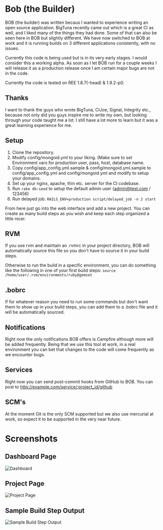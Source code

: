 Bob (the Builder)
=================

BOB (the builder) was written becaus I wanted to experience writing an
open source application.  BigTuna recently came out which is a great CI
as well, and I liked many of the things they had done. Some of that can
also be seen here in BOB but slightly different. We have now switched to
BOB at work and it is running builds on 3 different applications
conistently, with no issues. 

Currently this code is being used but is in its very early stages.  I
would consider this a working alpha. As soon as I let BOB run for a
couple weeks I will release it as a production release once I am certain
major bugs are not in the code.

Currently the code is tested on REE 1.8.7(-head) & 1.9.2-p0.

Thanks
------

I want to thank the guys who wrote BigTuna, CIJoe, Signal, Integrity
etc., because not only did you guys inspire me to write my own, but
looking through your code taught me a lot.  I still have a lot more to
learn but it was a great learning experience for me. 

Setup
-----

1. Clone the repository.
2. Modify config/mongoid.yml to your liking. (Make sure to set
   Environment vars for production user, pass, host, database name.
3. Copy config/app_config.yml.sample & config/mongoid.yml.sample to config/app_config.yml
   and config/mongoid.yml and modify to setup your domains.
4. Set up your nginx, apache, thin etc. server for the CI codebase. 
5. Run `rake db:seed` to setup the default admin user (admin@test.com /
   123456)
6. Run delayed job. `RAILS_ENV=production script/delayed_job -n 2 start` 

From here just go into the web interface and add a new project. You can
create as many build steps as you wish and keep each step organized a
little nicer.  

RVM
--- 

If you use rvm and maintain an .rvmrc in your project directory, BOB
will automatically source this file so you don't have to source it in
your build steps.

Otherwise to run the build in a specific environment, you can do
something like the following in one of your first build steps:  `source /home/user/.rvm/environments/ruby@gemset`

.bobrc
------

If for whatever reason you need to run some commands but don't want them
to show up in your build steps, you can add them to a .bobrc file and it
will be automatically sourced.  

Notifications
-------------

Right now the only notifications BOB offers is Campfire although more
will be added frequently. Being that we use this tool at work, in a real
environment you can bet that changes to the code will come frequently as
we encounter bugs.

Services
--------

Right now you can send post-commit hooks from GitHub to BOB. You can
post to http://example.com/service/:project_id/github


SCM's
-----

At the moment Git is the only SCM supported but we also use mercurial at
work, so expect it to be supported in the very near future.

Screenshots
===========


Dashboard Page
--------------

![Dashboard](http://files.droplr.com/files/59183674/ztsC.Screen%20shot%202010-12-04%20at%2013%3A37%3A27.png)

Project Page
------------

![Project
Page](http://files.droplr.com/files/59183674/mItg.Screen%20shot%202010-12-04%20at%2013%3A38%3A41.png)

Sample Build Step Output
------------------------

![Sample Build Step Output](http://files.droplr.com/files/59183674/NtiU.Screen%20shot%202010-12-04%20at%2013%3A39%3A40.png)
